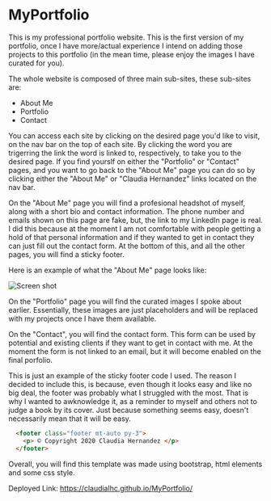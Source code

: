 # MyPortfolio
This is my professional portfolio website. This is the first version of my portfolio, once I have more/actual experience I intend on adding those projects to this portfolio (in the mean time, please enjoy the images I have curated for you).

The whole website is composed of three main sub-sites, these sub-sites are: 
      <ul>
        <li>About Me</li>
        <li>Portfolio</li>
        <li>Contact</li>
      </ul>

You can access each site by clicking on the desired page you'd like to visit, on the nav bar on the top of each site. By clicking the word you are trigerring the link the word is linked to, respectively, to take you to the desired page. If you find yourslf on either the "Portfolio" or "Contact" pages, and you want to go back to the "About Me" page you can do so by clicking either the "About Me" or "Claudia Hernandez" links located on the nav bar. 

On the "About Me" page you will find a profesional headshot of myself, along with a short bio and contact information. The phone number and emails shown on this page are fake, but, the link to my LinkedIn page is real. I did this because at the moment I am not comfortable with people getting a hold of that personal information and if they wanted to get in contact they can just fill out the contact form. At the bottom of this, and all the other pages, you will find a sticky footer. 

Here is an example of what the "About Me" page looks like: 

![Screen shot](./About-me.png)

On the "Portfolio" page you will find the curated images I spoke about earlier. Essentially, these images are just placeholders and will be replaced with my projects once I have them available.

On the "Contact", you will find the contact form. This form can be used by potential and existing clients if they want to get in contact with me. At the moment the form is not linked to an email, but it will become enabled on the final porfolio.
 
This is just an example of the sticky footer code I used. The reason I decided to include this, is because, even though it looks easy and like no big deal, the footer was probably what I struggled with the most. That is why I wanted to awknowledge it, as a reminder to myself and others not to judge a book by its cover. Just because something seems easy, doesn't necessarily mean that it will be easy. 

```html
  <footer class="footer mt-auto py-3">
    <p> © Copyright 2020 Claudia Hernandez </p>
  </footer> 
```

Overall, you will find this template was made using bootstrap, html elements and some css style. 

Deployed Link: https://claudialhc.github.io/MyPortfolio/